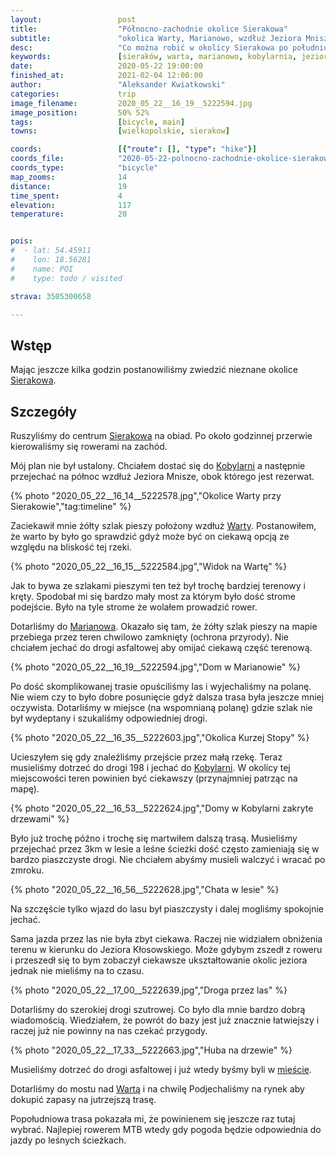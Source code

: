 ```yaml
---
layout:                 post
title:                  "Północno-zachodnie okolice Sierakowa"
subtitle:               "okolica Warty, Marianowo, wzdłuż Jeziora Mnisze i powrót przez Borowy Młyn"
desc:                   "Co można robić w okolicy Sierakowa po południu? Pokręcić się rowerem po okolicy. Wybraliśmy tereny które znalem najmniej gdyż nie miałem jeszcze okazji ich zwiedzić."
keywords:               [sieraków, warta, marianowo, kobylarnia, jezioro kłosowskie]
date:                   2020-05-22 19:00:00
finished_at:            2021-02-04 12:00:00
author:                 "Aleksander Kwiatkowski"
categories:             trip
image_filename:         2020_05_22__16_19__5222594.jpg
image_position:         50% 52%
tags:                   [bicycle, main]
towns:                  [wielkopolskie, sierakow]

coords:                 [{"route": [], "type": "hike"}]
coords_file:            "2020-05-22-polnocno-zachodnie-okolice-sierakowa.json"
coords_type:            "bicycle"
map_zooms:              14
distance:               19
time_spent:             4
elevation:              117
temperature:            20


pois:
#  - lat: 54.45911
#    lon: 18.56281
#    name: POI
#    type: todo / visited

strava: 3505300658

---
```


[wiki-sierakow]: https://pl.wikipedia.org/wiki/Sieraków
[wiki-kobylarnia]: https://pl.wikipedia.org/wiki/Kobylarnia_(wojew%C3%B3dztwo_wielkopolskie)
[wiki-warta]: https://pl.wikipedia.org/wiki/Warta
[wiki-marianowo]: https://pl.wikipedia.org/wiki/Marianowo_(Bucharzewo)

## Wstęp

Mając jeszcze kilka godzin postanowiliśmy zwiedzić nieznane
okolice [Sierakowa][wiki-sierakow].

## Szczegóły

Ruszyliśmy do centrum [Sierakowa][wiki-sierakow] na obiad. Po około godzinnej
przerwie kierowaliśmy się rowerami na zachód.

Mój plan nie był ustalony. Chciałem dostać się do [Kobylarni][wiki-kobylarnia]
a następnie przejechać na północ wzdłuż Jeziora Mnisze, obok którego jest rezerwat.

{% photo "2020_05_22__16_14__5222578.jpg","Okolice Warty przy Sierakowie","tag:timeline" %}

Zaciekawił mnie żółty szlak pieszy położony wzdłuż
[Warty][wiki-warta]. Postanowiłem, że warto by było go sprawdzić
gdyż może być on ciekawą opcją ze względu na bliskość tej rzeki.

{% photo "2020_05_22__16_15__5222584.jpg","Widok na Wartę" %}

Jak to bywa ze szlakami pieszymi ten też był trochę bardziej terenowy i kręty.
Spodobał mi się bardzo mały most za którym było dość strome podejście.
Było na tyle strome że wolałem prowadzić rower.

Dotarliśmy do [Marianowa][wiki-marianowo]. Okazało się tam, że żółty szlak pieszy
na mapie przebiega przez teren chwilowo zamknięty (ochrona przyrody).
Nie chciałem jechać do drogi asfaltowej aby omijać ciekawą część terenową.

{% photo "2020_05_22__16_19__5222594.jpg","Dom w Marianowie" %}

Po dość skomplikowanej trasie opuściliśmy las i wyjechaliśmy na polanę.
Nie wiem czy to było dobre posunięcie gdyż dalsza trasa była jeszcze mniej oczywista.
Dotarliśmy w miejsce (na wspomnianą polanę) gdzie szlak nie był wydeptany i
szukaliśmy odpowiedniej drogi.

{% photo "2020_05_22__16_35__5222603.jpg","Okolica Kurzej Stopy" %}

Ucieszyłem się gdy znaleźliśmy przejście przez małą rzekę. Teraz musieliśmy
dotrzeć do drogi 198 i jechać do [Kobylarni][wiki-kobylarnia].
W okolicy tej miejscowości teren powinien być ciekawszy
(przynajmniej patrząc na mapę).

{% photo "2020_05_22__16_53__5222624.jpg","Domy w Kobylarni zakryte drzewami" %}

Było już trochę późno i trochę się martwiłem dalszą trasą. Musieliśmy
przejechać przez 3km w lesie a leśne ścieżki dość często zamieniają się w
bardzo piaszczyste drogi. Nie chciałem abyśmy musieli walczyć i wracać
po zmroku.

{% photo "2020_05_22__16_56__5222628.jpg","Chata w lesie" %}

Na szczęście tylko wjazd do lasu był piaszczysty i dalej mogliśmy spokojnie jechać.

Sama jazda przez las nie była zbyt ciekawa. Raczej nie widziałem
obniżenia terenu w kierunku do Jeziora Kłosowskiego. Może gdybym zszedł
z roweru i przeszedł się to bym zobaczył ciekawsze ukształtowanie okolic
jeziora jednak nie mieliśmy na to czasu.

{% photo "2020_05_22__17_00__5222639.jpg","Droga przez las" %}

Dotarliśmy do szerokiej drogi szutrowej. Co było dla mnie bardzo dobrą wiadomością.
Wiedziałem, że powrót do bazy jest już znacznie łatwiejszy
i raczej już nie powinny na nas czekać przygody.

{% photo "2020_05_22__17_33__5222663.jpg","Huba na drzewie" %}

Musieliśmy dotrzeć do drogi asfaltowej i już wtedy byśmy byli w
[mieście][wiki-sierakow].

Dotarliśmy do mostu nad [Wartą][wiki-warta] i na chwilę Podjechaliśmy
na rynek aby dokupić zapasy na jutrzejszą trasę.

Popołudniowa trasa pokazała mi, że powinienem się jeszcze raz tutaj wybrać.
Najlepiej rowerem MTB wtedy gdy pogoda będzie odpowiednia do jazdy po leśnych ścieżkach.
